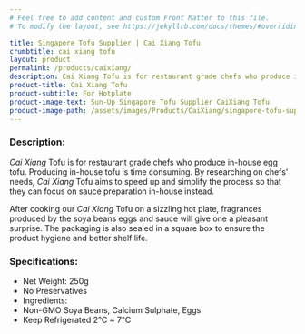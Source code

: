 ```yaml
---
# Feel free to add content and custom Front Matter to this file.
# To modify the layout, see https://jekyllrb.com/docs/themes/#overriding-theme-defaults

title: Singapore Tofu Supplier | Cai Xiang Tofu
crumbtitle: cai xiang tofu
layout: product
permalink: /products/caixiang/
description: Cai Xiang Tofu is for restaurant grade chefs who produce in-house egg tofu. Producing in-house tofu is time consuming. By researching on chefs' needs, Cai Xiang Tofu aims to speed up and simplify the process so that they can focus on sauce preparation in-house instead.
product-title: Cai Xiang Tofu
product-subtitle: For Hotplate
product-image-text: Sun-Up Singapore Tofu Supplier CaiXiang Tofu
product-image-path: /assets/images/Products/CaiXiang/singapore-tofu-supplier-sun-up-caixiang-tofu.jpg
---
```


### Description:
_Cai Xiang_ Tofu is for restaurant grade chefs who produce in-house egg tofu. 
Producing in-house tofu is time consuming. By researching on chefs' needs, 
_Cai Xiang_ Tofu aims to speed up and simplify the process so that they can focus on
sauce preparation in-house instead.


After cooking our _Cai Xiang_ Tofu on a sizzling hot plate, fragrances produced by the soya beans eggs and sauce will give one a pleasant surprise. The packaging is also sealed in a square box
to ensure the product hygiene and better shelf life.

 
### Specifications:
-  Net Weight: 250g
-  No Preservatives
-  Ingredients:
-  Non-GMO Soya Beans, Calcium Sulphate, Eggs
-  Keep Refrigerated 2℃ ~ 7℃
